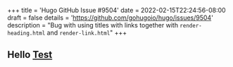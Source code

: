 +++
title = 'Hugo GitHub Issue #9504'
date = 2022-02-15T22:24:56-08:00
draft = false
details = 'https://github.com/gohugoio/hugo/issues/9504'
description = "Bug with using titles with links together with `render-heading.html` and `render-link.html`"
+++
## Hello [Test](https://example.com)
